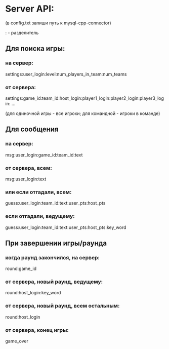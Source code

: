 # Server API:

(в config.txt запиши путь к mysql-cpp-connector)

: - разделитель

## Для поиска игры:

### на сервер:

settings:user_login:level:num_players_in_team:num_teams

### от сервера:

settings:game_id:team_id:host_login:player1_login:player2_login:player3_login: ...

(для одиночной игры - все игроки; для командной - игроки в команде)

## Для сообщения

### на сервер:

msg:user_login:game_id:team_id:text

### от сервера, всем:

msg:user_login:text

### или если отгадали, всем:

guess:user_login:team_id:text:user_pts:host_pts

### если отгадали, ведущему:

guess:user_login:team_id:text:user_pts:host_pts:key_word

## При завершении игры/раунда

### когда раунд закончился, на сервер:

round:game_id

### от сервера, новый раунд, ведущему:

round:host_login:key_word

### от сервера, новый раунд, всем остальным:

round:host_login

### от сервера, конец игры:

game_over
